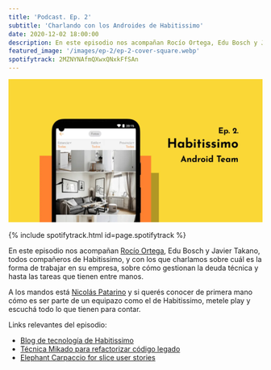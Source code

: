 ```yaml
---
title: 'Podcast. Ep. 2'
subtitle: 'Charlando con los Androides de Habitissimo'
date: 2020-12-02 18:00:00
description: En este episodio nos acompañan Rocío Ortega, Edu Bosch y Javier Takano, todos compañeros de Habitissimo.
featured_image: '/images/ep-2/ep-2-cover-square.webp'
spotifytrack: 2MZNYNAfmQXwxQNxkFfSAn
---
```


![](/images/ep-2/cover-ep-2.webp)

{% include spotifytrack.html id=page.spotifytrack %}

En este episodio nos acompañan [Rocío Ortega](https://twitter.com/perrankana), Edu Bosch y Javier Takano, todos compañeros de Habitissimo, y con los que charlamos sobre cuál es la forma de trabajar en su empresa, sobre cómo gestionan la deuda técnica y hasta las tareas que tienen entre manos.

A los mandos está [Nicolás Patarino](https://twitter.com/npatarino) y si querés conocer de primera mano cómo es ser parte de un equipazo como el de Habitissimo, metele play y escuchá todo lo que tienen para contar.

Links relevantes del episodio:

* [Blog de tecnología de Habitissimo](https://labs.habitissimo.com/)
* [Técnica Mikado para refactorizar código legado](https://www.infoq.com/news/2012/02/mikado-method/)
* [Elephant Carpaccio for slice user stories](https://medium.com/@olivercecilspann/elephant-carpaccio-exercise-an-experience-report-207f0cc79c34)

